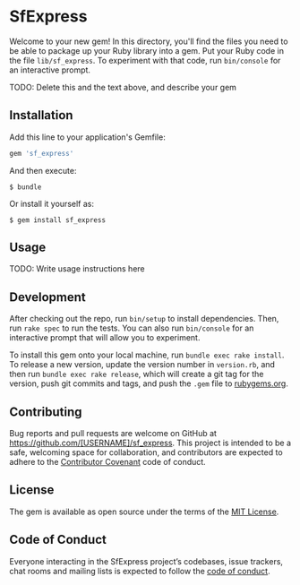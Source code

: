 # SfExpress

Welcome to your new gem! In this directory, you'll find the files you need to be able to package up your Ruby library into a gem. Put your Ruby code in the file `lib/sf_express`. To experiment with that code, run `bin/console` for an interactive prompt.

TODO: Delete this and the text above, and describe your gem

## Installation

Add this line to your application's Gemfile:

```ruby
gem 'sf_express'
```

And then execute:

    $ bundle

Or install it yourself as:

    $ gem install sf_express

## Usage

TODO: Write usage instructions here

## Development

After checking out the repo, run `bin/setup` to install dependencies. Then, run `rake spec` to run the tests. You can also run `bin/console` for an interactive prompt that will allow you to experiment.

To install this gem onto your local machine, run `bundle exec rake install`. To release a new version, update the version number in `version.rb`, and then run `bundle exec rake release`, which will create a git tag for the version, push git commits and tags, and push the `.gem` file to [rubygems.org](https://rubygems.org).

## Contributing

Bug reports and pull requests are welcome on GitHub at https://github.com/[USERNAME]/sf_express. This project is intended to be a safe, welcoming space for collaboration, and contributors are expected to adhere to the [Contributor Covenant](http://contributor-covenant.org) code of conduct.

## License

The gem is available as open source under the terms of the [MIT License](https://opensource.org/licenses/MIT).

## Code of Conduct

Everyone interacting in the SfExpress project’s codebases, issue trackers, chat rooms and mailing lists is expected to follow the [code of conduct](https://github.com/[USERNAME]/sf_express/blob/master/CODE_OF_CONDUCT.md).
